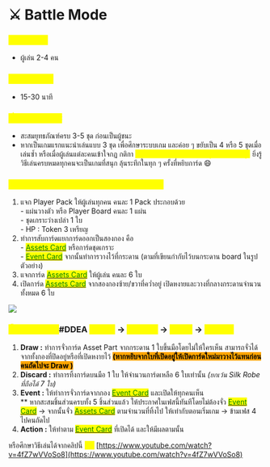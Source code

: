 # ⚔ Battle Mode

### <mark style="color:yellow;">ความต้องการ</mark>

* ผู้เล่น 2-4 คน

### <mark style="color:yellow;">เวลาในการเล่น</mark>

* 15-30 นาที

### <mark style="color:yellow;">เงื่อนไขในการชนะ</mark>

* สะสมยุทธภัณฑ์ครบ 3-5 ชุด ก่อนเป็นผู้ชนะ
* หากเป็นเกมแรกแนะนำเล่นแบบ 3 ชุด เพื่อศึกษาระบบเกม และค่อย ๆ ขยับเป็น 4 หรือ 5 ชุดเมื่อเล่นซ้ำ หรือเมื่อผู้เล่นแต่ละคนเข้าใจกฏ กติกา <mark style="color:yellow;">**เข้าใจความสามารถพิเศษของชุดเกราะแต่ละชุด**</mark> ยิ่งรู้วิธีเล่นครบหมดทุกคนจะเป็นเกมที่สนุก ลุ้นระทึกในทุก ๆ ครั้งที่หยิบการ์ด :smile:

### <mark style="color:yellow;">เตรียมเกม / SET UP (Basic Beginer Mode)</mark>

1. แจก Player Pack ให้ผู้เล่นทุกคน คนละ 1 Pack ประกอบด้วย\
   \- แผ่นวางตัว หรือ Player Board คนละ 1 แผ่น\
   \- ชุดเกราะว่างเปล่า 1 ใบ\
   \- HP : Token 3 เหรียญ
2. ทำการสับการ์ดแยกการ์ดออกเป็นสองกอง คือ\
   \- [<mark style="color:green;">Assets Card</mark>](../armor/) หรือการ์ดชุดเกราะ\
   \- [<mark style="color:green;">Event Card</mark>](../event-card.md) จากนั้นทำการวางไว้ที่กระดาน (ตามที่เขียนกำกับไว้บนกระดาน board ในรูปตัวอย่าง)
3. แจกการ์ด [<mark style="color:green;">Assets Card</mark>](../armor/) ให้ผู้เล่น คนละ 6 ใบ
4. เปิดการ์ด [<mark style="color:green;">Assets Card</mark>](../armor/) จากสองกองซ้าย/ขวาที่คว่ำอยู่ เปิดหงายและวางที่กลางกระดานจำนวนทั้งหมด 6 ใบ

![](../.gitbook/assets/282106204\_815408646100838\_4003347213847016255\_n.jpg)

### <mark style="color:yellow;">ขั้นตอนการเล่น (</mark>#DDEA <mark style="color:yellow;">: Draw</mark> -> <mark style="color:yellow;">Discard</mark> -> <mark style="color:yellow;">Event</mark> -> <mark style="color:yellow;">Action)</mark>

1. **Draw :** ทำการจั่วการ์ด Asset Part จากกระดาน 1 ใบขึ้นมือโดยไม่ให้ใครเห็น สามารถจั่วได้จากทั้งกองที่ปิดอยู่หรือที่เปิดหงายไว้ <mark style="background-color:orange;">**(หากหยิบจากใบที่เปิดอยู่ให้เปิดการ์ดใหม่มาวางไว้แทนก่อนคนถัดไปจะ Draw )**</mark>
2. **Discard :** ทำการทิ้งการ์ดบนมือ 1 ใบ ให้จำนวนการ์ดเหลือ 6 ใบเท่านั้น _(ยกเว้น Silk Robe ที่ถือได้ 7 ใบ)_
3. **Event :** ให้ทำการจั่วการ์ดจากกอง [<mark style="color:green;">Event Card</mark>](../event-card.md) และเปิดให้ทุกคนเห็น\
   \*\* หากสะสมชิ้นส่วนครบทั้ง 5 ชิ้นส่วนแล้ว ให้ประกาศในเฟสนี้ทันทีโดยไม่ต้องจั่ว [<mark style="color:green;">Event Card</mark>](../event-card.md) -> จากนั้นจั่ว [<mark style="color:green;">Assets Card</mark>](../armor/) ตามจำนวนที่ทิ้งไป ให้เท่ากับตอนเริ่มเกม -> ข้ามเฟส 4 ไปคนถัดไป
4. **Action :** ให้ทำตาม [<mark style="color:green;">Event Card</mark>](../event-card.md) ที่เปิดได้ และให้มีผลตามนั้น

หรือศึกษาวิธีเล่นได้จากคลิปนี้ <mark style="color:yellow;">**>>**</mark> [https://www.youtube.com/watch?v=4fZ7wVVoSo8](https://www.youtube.com/watch?v=4fZ7wVVoSo8)
